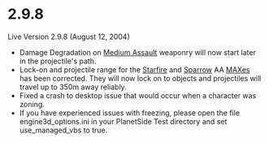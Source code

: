 # 2.9.8

Live Version 2.9.8 (August 12, 2004)

- Damage Degradation on [Medium Assault](../certifications/Medium_Assault.md)
  weaponry will now start later in the projectile's path.
- Lock-on and projectile range for the [Starfire](../armor/Starfire.md) and
  [Sparrow](../armor/Sparrow.md) AA
  [MAXes](../armor/Mechanized_Assault_Exo-Suit.md) has been corrected. They will
  now lock on to objects and projectiles will travel up to 350m away reliably.
- Fixed a crash to desktop issue that would occur when a character was zoning.
- If you have experienced issues with freezing, please open the file
  engine3d_options.ini in your PlanetSide Test directory and set use_managed_vbs
  to true.
